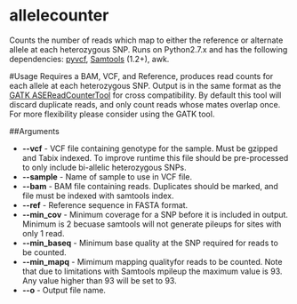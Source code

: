 # allelecounter
Counts the number of reads which map to either the reference or alternate allele at each heterozygous SNP.
Runs on Python2.7.x and has the following dependencies: [pyvcf](https://github.com/jamescasbon/PyVCF), [Samtools](http://www.htslib.org) (1.2+), awk.

#Usage
Requires a BAM, VCF, and Reference, produces read counts for each allele at each heterozygous SNP. Output is in the same format as the [GATK ASEReadCounterTool](https://www.broadinstitute.org/gatk/gatkdocs/org_broadinstitute_gatk_tools_walkers_rnaseq_ASEReadCounter.php) for cross compatibility. By default this tool will discard duplicate reads, and only count reads whose mates overlap once. For more flexibility please consider using the GATK tool.

##Arguments
* **--vcf** - VCF file containing genotype for the sample. Must be gzipped and Tabix indexed. To improve runtime this file should be pre-processed to only include bi-allelic heterozygous SNPs.
* **--sample** - Name of sample to use in VCF file.
* **--bam** - BAM file containing reads. Duplicates should be marked, and file must be indexed with samtools index.
* **--ref** - Reference sequence in FASTA format.
* **--min_cov** - Minimum coverage for a SNP before it is included in output. Minimum is 2 becuase samtools will not generate pileups for sites with only 1 read.
* **--min_baseq** - Minimum base quality at the SNP required for reads to be counted.
* **--min_mapq** - Mimimum mapping qualityfor reads to be counted. Note that due to limitations with Samtools mpileup the maximum value is 93. Any value higher than 93 will be set to 93.
* **--o** - Output file name.

